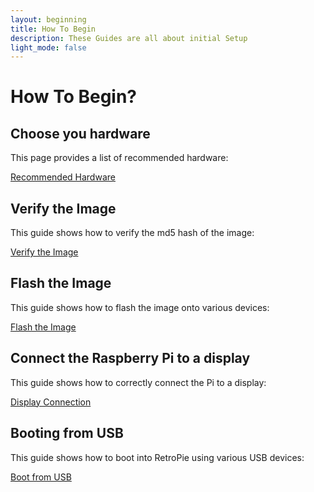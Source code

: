 ```yaml
---
layout: beginning
title: How To Begin
description: These Guides are all about initial Setup
light_mode: false
---
```


# How To Begin?

## Choose you hardware
This page provides a list of recommended hardware:

[Recommended Hardware](https://azureorange404.github.io/DangerousWiki/docs/hardware/hardware/)

## Verify the Image
This guide shows how to verify the md5 hash of the image:

[Verify the Image](/beginning/verify.md)

## Flash the Image
This guide shows how to flash the image onto various devices:

[Flash the Image](/beginning/flash.md)

## Connect the Raspberry Pi to a display
This guide shows how to correctly connect the Pi to a display:

[Display Connection](/beginning/display.md)

## Booting from USB
This guide shows how to boot into RetroPie using various USB devices:

[Boot from USB](/beginning/boot.md)
